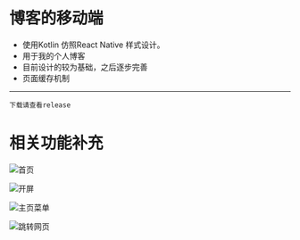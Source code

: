 # 博客的移动端

* 使用Kotlin 仿照React Native 样式设计。
* 用于我的个人博客
* 目前设计的较为基础，之后逐步完善
* 页面缓存机制

----
    下载请查看release

# 相关功能补充


![首页](https://github.com/shencang/Blog_RecentNative/blob/master/image/%E9%A6%96%E9%A1%B5.jpg)

![开屏](https://github.com/shencang/Blog_RecentNative/blob/master/image/%E5%BC%80%E5%B1%8F.jpg)

![主页菜单](https://github.com/shencang/Blog_RecentNative/blob/master/image/%E4%B8%BB%E9%A1%B5%E8%8F%9C%E5%8D%95.jpg)

![跳转网页](https://github.com/shencang/Blog_RecentNative/blob/master/image/%E8%B7%B3%E8%BD%AC%E7%BD%91%E7%9B%98.jpg)
